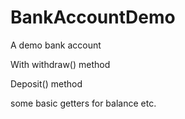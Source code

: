 # BankAccountDemo

A demo bank account 

With withdraw() method

Deposit() method

some basic getters for balance etc.
